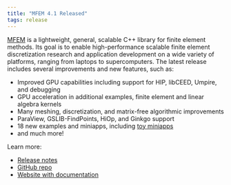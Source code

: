 ```yaml
---
title: "MFEM 4.1 Released"
tags: release
---
```


[MFEM](https://github.com/mfem/mfem) is a lightweight, general, scalable C++ library for finite element methods. Its goal is to enable high-performance scalable finite element discretization research and application development on a wide variety of platforms, ranging from laptops to supercomputers. The latest release includes several improvements and new features, such as:
- Improved GPU capabilities including support for HIP, libCEED, Umpire, and debugging
- GPU acceleration in additional examples, finite element and linear algebra kernels
- Many meshing, discretization, and matrix-free algorithmic improvements
- ParaView, GSLIB-FindPoints, HiOp, and Ginkgo support
- 18 new examples and miniapps, including [toy miniapps](https://mfem.org/toys/)
- and much more!

Learn more:
- [Release notes](https://github.com/LLNL/Caliper/releases/tag/v2.3.0)
- [GitHub repo](https://github.com/mfem/mfem)
- [Website with documentation](https://mfem.org)
